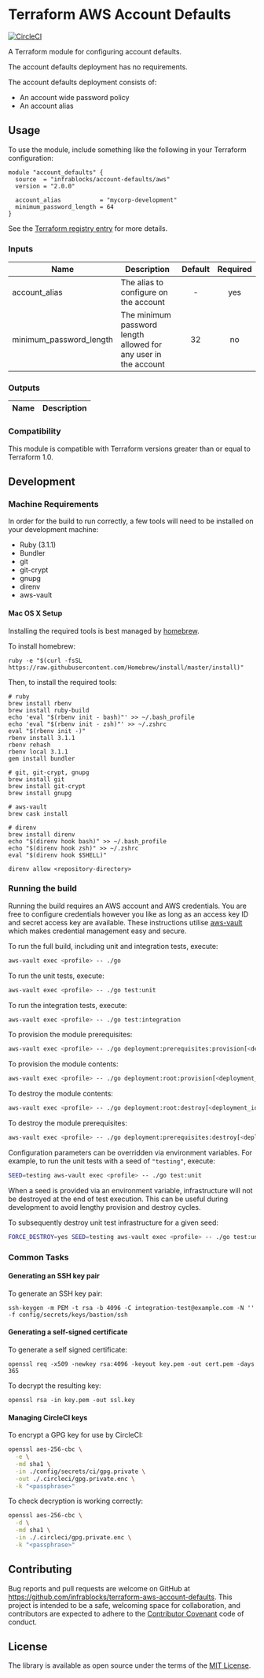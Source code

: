 Terraform AWS Account Defaults
==============================

[![CircleCI](https://circleci.com/gh/infrablocks/terraform-aws-account-defaults.svg?style=svg)](https://circleci.com/gh/infrablocks/terraform-aws-account-defaults)

A Terraform module for configuring account defaults.

The account defaults deployment has no requirements.

The account defaults deployment consists of:

* An account wide password policy
* An account alias

Usage
-----

To use the module, include something like the following in your Terraform
configuration:

```hcl-terraform
module "account_defaults" {
  source  = "infrablocks/account-defaults/aws"
  version = "2.0.0"

  account_alias           = "mycorp-development"
  minimum_password_length = 64
}
```

See the
[Terraform registry entry](https://registry.terraform.io/modules/infrablocks/account-defaults/aws/latest)
for more details.

### Inputs

| Name                    | Description                                                     | Default | Required |
|-------------------------|-----------------------------------------------------------------|:-------:|:--------:|
| account_alias           | The alias to configure on the account                           |    -    |   yes    |
| minimum_password_length | The minimum password length allowed for any user in the account |   32    |    no    |

### Outputs

| Name | Description |
|------|-------------|

### Compatibility

This module is compatible with Terraform versions greater than or equal to
Terraform 1.0.

Development
-----------

### Machine Requirements

In order for the build to run correctly, a few tools will need to be installed
on your development machine:

* Ruby (3.1.1)
* Bundler
* git
* git-crypt
* gnupg
* direnv
* aws-vault

#### Mac OS X Setup

Installing the required tools is best managed by [homebrew](http://brew.sh).

To install homebrew:

```
ruby -e "$(curl -fsSL https://raw.githubusercontent.com/Homebrew/install/master/install)"
```

Then, to install the required tools:

```
# ruby
brew install rbenv
brew install ruby-build
echo 'eval "$(rbenv init - bash)"' >> ~/.bash_profile
echo 'eval "$(rbenv init - zsh)"' >> ~/.zshrc
eval "$(rbenv init -)"
rbenv install 3.1.1
rbenv rehash
rbenv local 3.1.1
gem install bundler

# git, git-crypt, gnupg
brew install git
brew install git-crypt
brew install gnupg

# aws-vault
brew cask install

# direnv
brew install direnv
echo "$(direnv hook bash)" >> ~/.bash_profile
echo "$(direnv hook zsh)" >> ~/.zshrc
eval "$(direnv hook $SHELL)"

direnv allow <repository-directory>
```

### Running the build

Running the build requires an AWS account and AWS credentials. You are free to
configure credentials however you like as long as an access key ID and secret
access key are available. These instructions utilise
[aws-vault](https://github.com/99designs/aws-vault) which makes credential
management easy and secure.

To run the full build, including unit and integration tests, execute:

```bash
aws-vault exec <profile> -- ./go
```

To run the unit tests, execute:

```bash
aws-vault exec <profile> -- ./go test:unit
```

To run the integration tests, execute:

```bash
aws-vault exec <profile> -- ./go test:integration
```

To provision the module prerequisites:

```bash
aws-vault exec <profile> -- ./go deployment:prerequisites:provision[<deployment_identifier>]
```

To provision the module contents:

```bash
aws-vault exec <profile> -- ./go deployment:root:provision[<deployment_identifier>]
```

To destroy the module contents:

```bash
aws-vault exec <profile> -- ./go deployment:root:destroy[<deployment_identifier>]
```

To destroy the module prerequisites:

```bash
aws-vault exec <profile> -- ./go deployment:prerequisites:destroy[<deployment_identifier>]
```

Configuration parameters can be overridden via environment variables. For 
example, to run the unit tests with a seed of `"testing"`, execute:

```bash
SEED=testing aws-vault exec <profile> -- ./go test:unit
```

When a seed is provided via an environment variable, infrastructure will not be 
destroyed at the end of test execution. This can be useful during development 
to avoid lengthy provision and destroy cycles.

To subsequently destroy unit test infrastructure for a given seed:

```bash
FORCE_DESTROY=yes SEED=testing aws-vault exec <profile> -- ./go test:unit
```

### Common Tasks

#### Generating an SSH key pair

To generate an SSH key pair:

```
ssh-keygen -m PEM -t rsa -b 4096 -C integration-test@example.com -N '' -f config/secrets/keys/bastion/ssh
```

#### Generating a self-signed certificate

To generate a self signed certificate:

```
openssl req -x509 -newkey rsa:4096 -keyout key.pem -out cert.pem -days 365
```

To decrypt the resulting key:

```
openssl rsa -in key.pem -out ssl.key
```

#### Managing CircleCI keys

To encrypt a GPG key for use by CircleCI:

```bash
openssl aes-256-cbc \
  -e \
  -md sha1 \
  -in ./config/secrets/ci/gpg.private \
  -out ./.circleci/gpg.private.enc \
  -k "<passphrase>"
```

To check decryption is working correctly:

```bash
openssl aes-256-cbc \
  -d \
  -md sha1 \
  -in ./.circleci/gpg.private.enc \
  -k "<passphrase>"
```

Contributing
------------

Bug reports and pull requests are welcome on GitHub at
https://github.com/infrablocks/terraform-aws-account-defaults.
This project is intended to be a safe, welcoming space for collaboration, and
contributors are expected to adhere to
the [Contributor Covenant](http://contributor-covenant.org) code of conduct.

License
-------

The library is available as open source under the terms of the
[MIT License](http://opensource.org/licenses/MIT).
